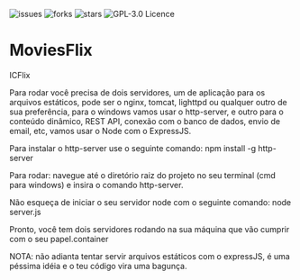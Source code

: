 ![issues](https://img.shields.io/github/issues/quindai/MoviesFlix.svg)
![forks](https://img.shields.io/github/forks/quindai/MoviesFlix.svg)
![stars](https://img.shields.io/github/stars/quindai/MoviesFlix.svg)
![GPL-3.0 Licence](https://img.shields.io/badge/license-AGPL-blue.svg)
# MoviesFlix
ICFlix

Para rodar você precisa de dois servidores, um de aplicação para os arquivos estáticos, pode ser o nginx, tomcat, lighttpd ou qualquer outro de sua preferência, para o windows vamos usar o http-server, e outro para o conteúdo dinâmico, REST API, conexão com o banco de dados, envio de email, etc, vamos usar o Node com o ExpressJS.

Para instalar o http-server use o seguinte comando:
npm install -g http-server

Para rodar:
navegue até o diretório raiz do projeto no seu terminal (cmd para windows) e insira o comando http-server.

Não esqueça de iniciar o seu servidor node com o seguinte comando:
node server.js

Pronto, você tem dois servidores rodando na sua máquina que vão cumprir com o seu papel.container

NOTA: não adianta tentar servir arquivos estáticos com o expressJS, é uma péssima idéia e o teu código vira uma bagunça.